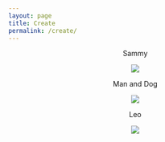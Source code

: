```yaml
---
layout: page
title: Create
permalink: /create/
---
```


<p align="center"><td>Sammy</td></p>
<p align="center"><img src="{{ site.baseurl }}/images/sammy.png"></p>

<p align="center"><td>Man and Dog</td></p>
<p align="center"><img src="{{ site.baseurl }}/images/man_and_dog.JPG"></p>

<p align="center"><td>Leo</td></p>
<p align="center"><img src="{{ site.baseurl }}/images/Leo.png"></p>
